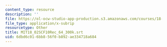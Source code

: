```yaml
---
content_type: resource
description: ''
file: https://ol-ocw-studio-app-production.s3.amazonaws.com/courses/18-02sc-multivariable-calculus-fall-2010/6dbd6c016bb856f0b892ae334718a684_MIT18_02SCF10Rec_64_300k.vtt
file_type: application/x-subrip
resourcetype: Other
title: MIT18_02SCF10Rec_64_300k.srt
uid: 6dbd6c01-6bb8-56f0-b892-ae334718a684
---
```

